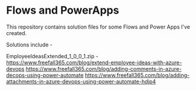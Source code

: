 # Flows and PowerApps
This repository contains solution files for some Flows and Power Apps I've created.

Solutions include - 

EmployeeIdeasExtended_1_0_0_1.zip -
https://www.freefall365.com/blog/extend-employee-ideas-with-azure-devops
https://www.freefall365.com/blog/adding-comments-in-azure-decops-using-power-automate
https://www.freefall365.com/blog/adding-attachments-in-azure-devops-using-power-automate-hdjp4


